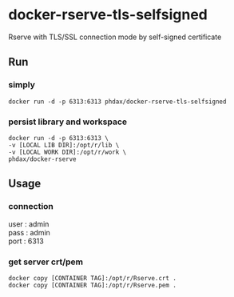 docker-rserve-tls-selfsigned
=============

Rserve with TLS/SSL connection mode by self-signed certificate

## Run
### simply
```
docker run -d -p 6313:6313 phdax/docker-rserve-tls-selfsigned
```
### persist library and workspace
```
docker run -d -p 6313:6313 \
-v [LOCAL LIB DIR]:/opt/r/lib \
-v [LOCAL WORK DIR]:/opt/r/work \
phdax/docker-rserve
```

## Usage
### connection
user : admin \
pass : admin \
port : 6313
### get server crt/pem
```
docker copy [CONTAINER TAG]:/opt/r/Rserve.crt .
docker copy [CONTAINER TAG]:/opt/r/Rserve.pem .
```